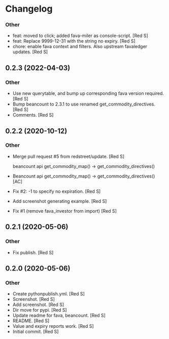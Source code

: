 # Changelog

### Other

- feat: moved to click; added fava-miler as console-script. [Red S]
- feat: Replace 9999-12-31 with the string no expiry. [Red S]
- chore: enable fava context and filters. Also upstream favaledger updates. [Red S]


## 0.2.3 (2022-04-03)


### Other

- Use new querytable, and bump up corresponding fava version required. [Red S]
- Bump beancount to 2.3.1 to use renamed get_commodity_directives. [Red S]
- Comments. [Red S]

## 0.2.2 (2020-10-12)


### Other

- Merge pull request #5 from redstreet/update. [Red S]

  beancount api get_commodity_map() -> get_commodity_directives()
- Beancount api get_commodity_map() -> get_commodity_directives() [AC]
- Fix #2: -1 to specify no expiration. [Red S]
- Add screenshot generating example. [Red S]
- Fix #1 (remove fava_investor from import) [Red S]

## 0.2.1 (2020-05-06)


### Other

- Fix publish. [Red S]

## 0.2.0 (2020-05-06)


### Other

- Create pythonpublish.yml. [Red S]
- Screenshot. [Red S]
- Add screenshot. [Red S]
- Dir move for pypi. [Red S]
- Update readme for fava, beancount. [Red S]
- README. [Red S]
- Value and expiry reports work. [Red S]
- Initial commit. [Red S]

